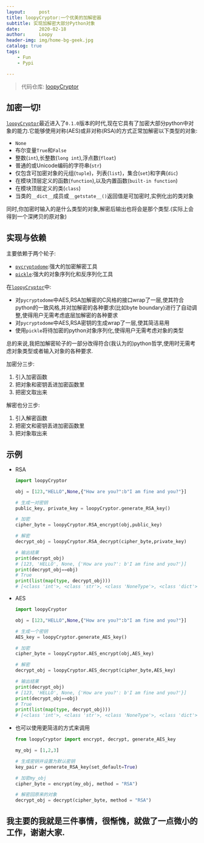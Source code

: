 ```yaml
---
layout:     post
title: loopyCryptor:一个优美的加解密器
subtitle: 实现加解密大部分Python对象
date:       2020-02-18
author:     Loopy
header-img: img/home-bg-geek.jpg
catalog: true
tags:
    - Fun
    - Pypi

---
```


> 代码仓库: [loopyCryptor](https://github.com/loopyme/loopyCryptor)

## 加密一切!
[`loopyCryptor`](https://github.com/loopyme/loopyCryptor)最近进入了`0.1.0`版本的时代,现在它具有了加密大部分python中对象的能力.它能够使用对称(AES)或非对称(RSA)的方式正常加解密以下类型的对象:

 - `None`
 - 布尔变量`True`和`False`
 - 整数(`int`),长整数(`long int`),浮点数(`float`)
 - 普通的或Unicode编码的字符串(`str`)
 - 仅包含可加密对象的元组(`tuple`)，列表(`list`)，集合(`set`)和字典(`dic`)
 - 在模块顶层定义的函数(`function`),以及内置函数(`built-in function`)
 - 在模块顶层定义的类(`class`)
 - 当类的`__dict__`成员或`__getstate__()`返回值是可加密时,实例化出的类对象

同时,你加密时输入的是什么类型的对象,解密后输出也将会是那个类型.(实际上会得到一个深拷贝的原对象)


## 实现与依赖
主要依赖于两个轮子:
 - [`pycryptodome`](https://pycryptodome.readthedocs.io/):强大的加密解密工具
 - [`pickle`](https://docs.python.org/3/library/pickle.html):强大的对象序列化和反序列化工具


在[`loopyCryptor`](https://github.com/loopyme/loopyCryptor)中:

 - 对`pycryptodome`中AES,RSA加解密的C风格的接口wrap了一层,使其符合python的一致风格,并对加解密的各种要求(比如byte boundary)进行了自动调整,使得用户无需考虑底层加解密的各种要求
 - 对`pycryptodome`中AES,RSA密钥的生成wrap了一层,使其简洁易用
 - 使用`pickle`将待加密的python对象序列化,使得用户无需考虑对象的类型

总的来说,我把加解密轮子的一部分改得符合(我认为的)python哲学,使用时无需考虑对象类型或者输入对象的各种要求.

加密分三步:
 1. 引入加密函数
 2. 把对象和密钥丢进加密函数里
 3. 把密文取出来

解密也分三步:
 1. 引入解密函数
 2. 把密文和密钥丢进加密函数里
 3. 把对象取出来


## 示例
- RSA
    ``` python
    import loopyCryptor

    obj = [123,"HELLO",None,{"How are you?":b"I am fine and you?"}]

    # 生成一对密钥
    public_key, private_key = loopyCryptor.generate_RSA_key()

    # 加密
    cipher_byte = loopyCryptor.RSA_encrypt(obj,public_key)

    # 解密
    decrypt_obj = loopyCryptor.RSA_decrypt(cipher_byte,private_key)

    # 输出结果
    print(decrypt_obj)
    # [123, 'HELLO', None, {'How are you?': b'I am fine and you?'}] 
    print(decrypt_obj==obj)
    # True
    print(list(map(type, decrypt_obj)))
    # [<class 'int'>, <class 'str'>, <class 'NoneType'>, <class 'dict'>]
    ```
 - AES
    ``` python
    import loopyCryptor

    obj = [123,"HELLO",None,{"How are you?":b"I am fine and you?"}]

    # 生成一个密钥
    AES_key = loopyCryptor.generate_AES_key()

    # 加密
    cipher_byte = loopyCryptor.AES_encrypt(obj,AES_key)

    # 解密
    decrypt_obj = loopyCryptor.AES_decrypt(cipher_byte,AES_key)

    # 输出结果
    print(decrypt_obj)
    # [123, 'HELLO', None, {'How are you?': b'I am fine and you?'}] 
    print(decrypt_obj==obj)
    # True
    print(list(map(type, decrypt_obj)))
    # [<class 'int'>, <class 'str'>, <class 'NoneType'>, <class 'dict'>]
    ```
- 也可以使用更简洁的方式来调用
   ```python
   from loopyCryptor import encrypt, decrypt, generate_AES_key

   my_obj = [1,2,3]
   
   # 生成密钥并设置为默认密钥
   key_pair = generate_RSA_key(set_default=True)

   # 加密my_obj
   cipher_byte = encrypt(my_obj, method = "RSA")

   # 解密回原来的对象
   decrypt_obj = decrypt(cipher_byte, method = "RSA")
   ```

## 我主要的我就是三件事情，很惭愧，就做了一点微小的工作，谢谢大家.